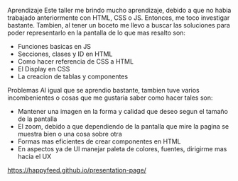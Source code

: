 Aprendizaje 
Este taller me brindo mucho aprendizaje, debido a que no habia trabajado anteriormente con HTML, CSS o JS. Entonces, me toco investigar bastante.
Tambien, al tener un boceto me llevo a buscar las soluciones para poder representarlo en la pantalla
de lo que mas resalto son:

- Funciones basicas en JS
- Secciones, clases y ID en HTML
- Como hacer referencia de CSS a HTML
- El Display en CSS
- La creacion de tablas y componentes

Problemas
Al igual que se aprendio bastante, tambien tuve varios incombenientes o cosas que me gustaria saber como hacer tales son:
- Mantener una imagen en la forma y calidad que deseo segun el tamaño de la pantalla
- El zoom, debido a que dependiendo de la pantalla que mire la pagina se muestra bien o una cosa sobre otra
- Formas mas eficientes de crear componentes en HTML
- En aspectos ya de UI manejar paleta de colores, fuentes, dirigirme mas hacia el UX

https://happyfeed.github.io/presentation-page/
